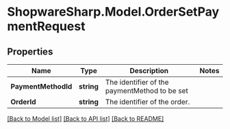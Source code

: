 # ShopwareSharp.Model.OrderSetPaymentRequest

## Properties

Name | Type | Description | Notes
------------ | ------------- | ------------- | -------------
**PaymentMethodId** | **string** | The identifier of the paymentMethod to be set | 
**OrderId** | **string** | The identifier of the order. | 

[[Back to Model list]](../../README.md#documentation-for-models) [[Back to API list]](../../README.md#documentation-for-api-endpoints) [[Back to README]](../../README.md)

